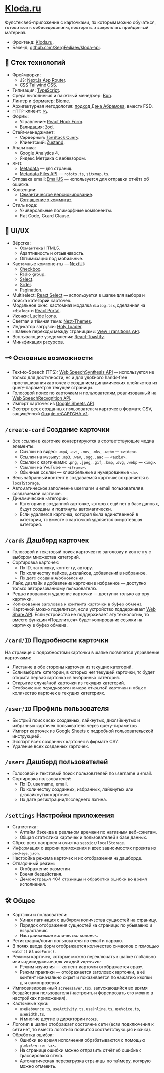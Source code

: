 # [Kloda.ru](https://Kloda.ru)

Фулстек веб-приложение с карточками, по которым можно обучаться, готовиться к собеседованиям, повторять и
закреплять пройденный материал.

- Фронтенд: [Kloda.ru](https://Kloda.ru).
- Бэкенд: [github.com/SergFediaev/kloda-api](https://github.com/SergFediaev/kloda-api).

## 🚀 Стек технологий

- Фреймворки:
    - JS: [Next.js App Router](https://nextjs.org/docs).
    - CSS [Tailwind CSS](https://tailwindcss.com/docs/installation).
- Типизация: [TypeScript](https://www.typescriptlang.org/docs).
- Среда выполнения и пакетный менеджер: [Bun](https://bun.sh/docs).
- Линтер и форматер: [Biome](https://biomejs.dev/guides/getting-started).
- Архитектурная методология: [подход Дэна Абрамова](https://react-file-structure.surge.sh), вместо FSD.
- HTTP-клиент: [Ky](https://github.com/sindresorhus/ky).
- Формы:
    - Управление: [React Hook Form](https://react-hook-form.com/docs).
    - Валидация: [Zod](https://zod.dev).
- Стейт-менеджмент:
    - Серверный: [TanStack Query](https://tanstack.com/query/latest/docs/framework/react/overview).
    - Клиентский: [Zustand](https://zustand.docs.pmnd.rs/getting-started/introduction).
- Аналитика:
    - Google Analytics 4.
    - Яндекс Метрика с вебвизором.
- SEO:
    - [Metadata](https://nextjs.org/docs/app/building-your-application/optimizing/metadata) — для страниц.
    - [Metadata Files API](https://nextjs.org/docs/app/api-reference/file-conventions/metadata) — `robots.ts`,
      `sitemap.ts`.
- Отправка email: [EmailJS](https://www.emailjs.com/docs) — используется для отправки отчёта об ошибке.
- Конвенции:
    - [Семантическое версионирование](https://semver.org).
    - [Соглашение о коммитах](https://www.conventionalcommits.org/en/v1.0.0).
- Стиль кода:
    - Универсальные полиморфные компоненты.
    - Flat Code, Guard Clause.

## ‍🎨 UI/UX

- Вёрстка:
    - Семантика HTML5.
    - Адаптивность и отзывчивость.
    - Оптимизация под мобильные.
- Кастомные компоненты — [NextUI](https://nextui.org/docs/guide/introduction):
    - [Checkbox](https://nextui.org/docs/components/checkbox).
    - [Radio group](https://nextui.org/docs/components/radio-group).
    - [Select](https://nextui.org/docs/components/select).
    - [Slider](https://nextui.org/docs/components/slider).
    - [Pagination](https://nextui.org/docs/components/pagination).
- Multiselect: [React Select](https://github.com/JedWatson/react-select) — используется в шапке для выбора и поиска
  категорий карточек.
- Модальное окно: кастомная модалка `dialog.tsx`, сделанная на `<dialog>`
  и [React Portal](https://react.dev/reference/react-dom/createPortal).
- Иконки: [Lucide Icons](https://lucide.dev/guide).
- Светлая и тёмная тема: [Next-Themes](https://github.com/pacocoursey/next-themes).
- Индикатор загрузки: [Holy Loader](https://github.com/tomcru/holy-loader).
- Плавные переходы между страницами: [View Transitions API](https://github.com/shuding/next-view-transitions).
- Всплывающие уведомления: [React-Toastify](https://github.com/fkhadra/react-toastify).
- Минификация ресурсов.

## 🗝️ Основные возможности

- Text-to-Speech (TTS): [Web SpeechSynthesis API](https://developer.mozilla.org/en-US/docs/Web/API/SpeechSynthesis) —
  используется не только для доступности, но и для удобного hands-free прослушивания карточек с созданием динамических
  плейлистов
  из query-параметров текущей страницы.
- Голосовой поиск по карточкам и пользователям, реализованный
  на [Web SpeechRecognition API](https://developer.mozilla.org/en-US/docs/Web/API/SpeechRecognition).
- Импорт карточек из [Google Sheets API](https://developers.google.com/sheets/api/guides/concepts).
- Экспорт всех созданных пользователем карточек в формате CSV,
  защищённый [Google reCAPTCHA v2](https://github.com/dozoisch/react-google-recaptcha).

## `/create-card` Создание карточки

- Все ссылки в карточке конвертируются в соответствующие медиа элементы:
    - Ссылки на видео: `.mp4`, `.avi`, `.mov`, `.mkv`, `.webm` — `<video>`.
    - Ссылки на музыку: `.mp3`, `.wav`, `.ogg`, `.aac` — `<audio>`.
    - Ссылки с картинками: `.png`, `.jpeg`, `.gif`, `.bmp`, `.svg`, `.webp` — `<img>`.
    - Ссылки на YouTube — `<iframe>`.
    - Обычные ссылки — кликабельные и нумерованные `<a>`.
- Весь набранный контент в создаваемой карточке сохраняется в `localStorage`.
- Автоматическое заполнение username и email пользователя в создаваемой карточке.
- Динамические категории:
    - Категории в созданной карточке, которых ещё нет в базе данных, будут созданы и подтянуты автоматически.
    - Если удаляется карточка, которая была единственной в категории, то вместе с карточкой удаляется осиротевшая
      категория.

## `/cards` Дашборд карточек

- Голосовой и текстовый поиск карточек по заголовку и контенту с выбором множества категорий.
- Сортировка карточек:
    - По ID, заголовку, контенту, автору.
    - По количеству лайков, дизлайков, добавлений в избранное.
    - По дате создания/обновления.
- Лайк, дизлайк и добавление карточки в избранное — доступно только авторизованному пользователю.
- Редактирование и удаление карточки — доступно только автору карточки.
- Копирование заголовка и контента карточки в буфер обмена.
- Карточкой можно поделиться, если устройство
  поддерживает [Web Share API](https://developer.mozilla.org/en-US/docs/Web/API/Web_Share_API). Если устройство не
  поддерживает эту технологию, то
  вместо функции «Поделиться» будет копирование ссылки на карточку в буфер обмена.

## `/card/ID` Подробности карточки

На странице с подробностями карточки в шапке появляется управление карточками:

- Листание в обе стороны карточек из текущих категорий.
- Если выбрать категории, в которых нет текущей карточки, то будет открыта первая карточка из выбранных категорий.
- Открытие случайной карточки из текущих категорий.
- Отображение порядкового номера открытой карточки и общее количество карточек в текущих категориях.

## `/user/ID` Профиль пользователя

- Быстрый поиск всех созданных, лайкнутых, дизлайкнутых и избранных карточек пользователя через query-параметры.
- Импорт карточек из Google Sheets с подробной пользовательской инструкцией.
- Экспорт всех созданных карточек в формате CSV.
- Удаление всех созданных карточек.

## `/users` Дашборд пользователей

- Голосовой и текстовый поиск пользователей по username и email.
- Сортировка пользователей:
    - По ID, username, email.
    - По количеству созданных, избранных, лайкнутых или дизлайкнутых карточек.
    - По дате регистрации/последнего логина.

## `/settings` Настройки приложения

- Статистика:
    - Аптайм бэкенда в реальном времени по нативным веб-сокетам.
    - Общая статистика карточек и пользователей в базе данных.
- Сброс всех настроек и очистка `session/localStorage`.
- Информация о версии приложения и всех зависимостях проекта из `package.json`.
- Настройка режима карточек и их отображения на дашборде.
- Отладочный режим:
    - Отображение разметки.
    - Время бездействия.
    - Демонстрация 404 страницы и обработки ошибки во время исполнения.

## 🛠️ Общее

- Карточки и пользователи:
    - Умная пагинация с выбором количества сущностей на страницу.
    - Порядок отображения сущностей на странице: по убыванию и возрастанию.
    - Настраиваемое количество колонок.
- Регистрация/логин пользователя по email и паролю.
- В полях ввода форм отображается количество символов с помощью `watch()` из `useForm()`.
- Режимы карточек, которые можно переключать в шапке глобально или индивидуально для каждой карточки:
    - Режим изучения — контент карточки отображается сразу.
    - Режим практики — отображается заголовок карточки, а её контент изначально скрыт и показывается по нажатию кнопки
      для
      самопроверки.
- Импровизированный `screensaver.tsx`, запускающийся во время бездействия пользователя (настроить и форсировать его
  можно в настройках приложения).
- Кастомные хуки:
    - `useDebounce.ts`, `useActivity.ts`, `useOnline.ts`, `useVoice.ts`, `useWidth.ts`.
    - И многие другие в директории `hooks`.
- Логотип в шапке отображает состояние сети (если подключения к сети нет, то вместо логотипа появится
  соответствующая иконка).
- Обработка ошибок:
    - Ошибки во время исполнения обрабатываются с помощью `global-error.tsx`.
    - На странице ошибки можно отправить отчёт об ошибке с трассировкой стека.
    - Автоматическая перезагрузка страницы по таймеру, которую можно отменить.